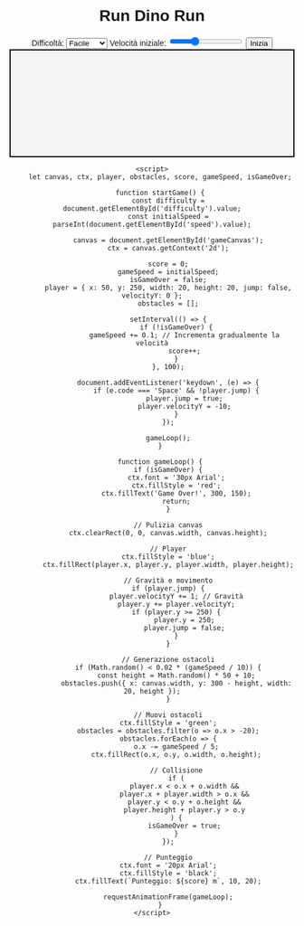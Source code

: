 <!DOCTYPE html>
<html>
<head>
    <title>Run Dino Run</title>
    <style>
        canvas {
            display: block;
            margin: 0 auto;
            background: #f4f4f4;
            border: 2px solid #000;
        }
        body {
            text-align: center;
            font-family: Arial, sans-serif;
        }
    </style>
</head>
<body>
    <h1>Run Dino Run</h1>
    <div>
        <label>Difficoltà:</label>
        <select id="difficulty">
            <option value="easy">Facile</option>
            <option value="normal">Normale</option>
            <option value="hard">Difficile</option>
        </select>
        <label>Velocità iniziale:</label>
        <input type="range" id="speed" min="5" max="20" value="10">
        <button onclick="startGame()">Inizia</button>
    </div>
    <canvas id="gameCanvas" width="800" height="300"></canvas>

    <script>
        let canvas, ctx, player, obstacles, score, gameSpeed, isGameOver;

        function startGame() {
            const difficulty = document.getElementById('difficulty').value;
            const initialSpeed = parseInt(document.getElementById('speed').value);

            canvas = document.getElementById('gameCanvas');
            ctx = canvas.getContext('2d');

            score = 0;
            gameSpeed = initialSpeed;
            isGameOver = false;
            player = { x: 50, y: 250, width: 20, height: 20, jump: false, velocityY: 0 };
            obstacles = [];

            setInterval(() => {
                if (!isGameOver) {
                    gameSpeed += 0.1; // Incrementa gradualmente la velocità
                    score++;
                }
            }, 100);

            document.addEventListener('keydown', (e) => {
                if (e.code === 'Space' && !player.jump) {
                    player.jump = true;
                    player.velocityY = -10;
                }
            });

            gameLoop();
        }

        function gameLoop() {
            if (isGameOver) {
                ctx.font = '30px Arial';
                ctx.fillStyle = 'red';
                ctx.fillText('Game Over!', 300, 150);
                return;
            }

            // Pulizia canvas
            ctx.clearRect(0, 0, canvas.width, canvas.height);

            // Player
            ctx.fillStyle = 'blue';
            ctx.fillRect(player.x, player.y, player.width, player.height);

            // Gravità e movimento
            if (player.jump) {
                player.velocityY += 1; // Gravità
                player.y += player.velocityY;
                if (player.y >= 250) {
                    player.y = 250;
                    player.jump = false;
                }
            }

            // Generazione ostacoli
            if (Math.random() < 0.02 * (gameSpeed / 10)) {
                const height = Math.random() * 50 + 10;
                obstacles.push({ x: canvas.width, y: 300 - height, width: 20, height });
            }

            // Muovi ostacoli
            ctx.fillStyle = 'green';
            obstacles = obstacles.filter(o => o.x > -20);
            obstacles.forEach(o => {
                o.x -= gameSpeed / 5;
                ctx.fillRect(o.x, o.y, o.width, o.height);

                // Collisione
                if (
                    player.x < o.x + o.width &&
                    player.x + player.width > o.x &&
                    player.y < o.y + o.height &&
                    player.height + player.y > o.y
                ) {
                    isGameOver = true;
                }
            });

            // Punteggio
            ctx.font = '20px Arial';
            ctx.fillStyle = 'black';
            ctx.fillText(`Punteggio: ${score} m`, 10, 20);

            requestAnimationFrame(gameLoop);
        }
    </script>
</body>
</html>
